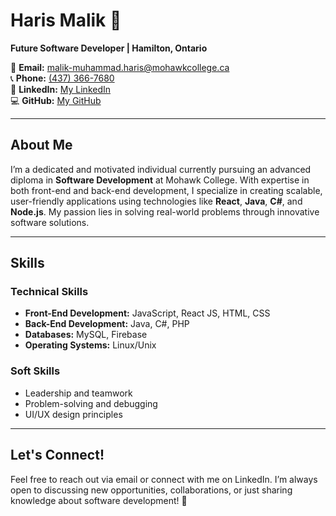 # Haris Malik 👋

**Future Software Developer | Hamilton, Ontario**

📧 **Email:** [malik-muhammad.haris@mohawkcollege.ca](mailto:malik-muhammad.haris@mohawkcollege.ca)  
📞 **Phone:** [(437) 366-7680](tel:+14373667680)  
🔗 **LinkedIn:** [My LinkedIn](https://www.linkedin.com/in/your-profile)  
💻 **GitHub:** [My GitHub](https://github.com/your-username)

---

## About Me

I’m a dedicated and motivated individual currently pursuing an advanced diploma in **Software Development** at Mohawk College. With expertise in both front-end and back-end development, I specialize in creating scalable, user-friendly applications using technologies like **React**, **Java**, **C#**, and **Node.js**. My passion lies in solving real-world problems through innovative software solutions.

---

## Skills

### Technical Skills
- **Front-End Development:** JavaScript, React JS, HTML, CSS  
- **Back-End Development:** Java, C#, PHP  
- **Databases:** MySQL, Firebase  
- **Operating Systems:** Linux/Unix  

### Soft Skills
- Leadership and teamwork  
- Problem-solving and debugging  
- UI/UX design principles  

---


## Let's Connect!

Feel free to reach out via email or connect with me on LinkedIn. I’m always open to discussing new opportunities, collaborations, or just sharing knowledge about software development! 🚀
